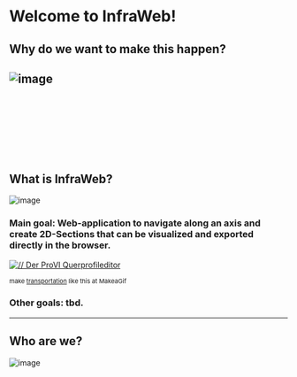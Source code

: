 # Welcome to InfraWeb!

## Why do we want to make this happen?
![image](https://github.com/Tugark/infraweb/assets/35687245/c6c617c6-ea09-4b21-b2b6-5047c36ffa67)
<br/><br/>
<br/><br/>
 ------------------------------------------------------------------------------------------------------------------
<br/><br/>
## What is InfraWeb?
![image](https://github.com/Tugark/infraweb/assets/35687245/4fce2d12-8378-4d92-80bc-2d69813e4cd6)

### Main goal: Web-application to navigate along an axis and create 2D-Sections that can be visualized and exported directly in the browser.
<a href="/gif/der-provi-querprofileditor-AXuCXE" title="// Der ProVI Querprofileditor"><img src="https://i.makeagif.com/media/2-02-2024/AXuCXE.gif" alt="// Der ProVI Querprofileditor"></a><div style="font-size:11px;">make <a href="/" title="make a gif">transportation</a> like this at MakeaGif</div>
### Other goals: tbd.

 ------------------------------------------------------------------------------------------------------------------

## Who are we?
![image](https://github.com/Tugark/infraweb/assets/35687245/db9ef92a-5291-43de-bb2c-16067d9ec300)
